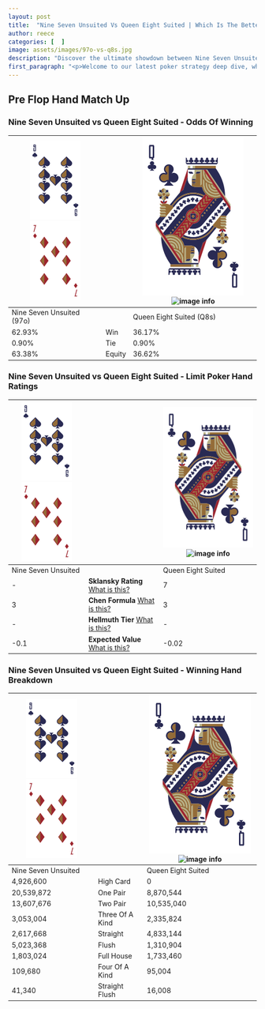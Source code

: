 ```yaml
---
layout: post
title:  "Nine Seven Unsuited Vs Queen Eight Suited | Which Is The Better Hand In Poker? A Complete Guide"
author: reece
categories: [  ]
image: assets/images/97o-vs-q8s.jpg
description: "Discover the ultimate showdown between Nine Seven Unsuited and Queen Eight Suited in poker! Uncover the odds, strategies, and scenarios where one hand triumphs over the other. Get ready to up your poker game with this thrilling analysis."
first_paragraph: "<p>Welcome to our latest poker strategy deep dive, where we're pitting two distinct hands against each other in a high-stakes showdown: Nine Seven Unsuited vs Queen Eight Suited.</p><p>In the dynamic world of poker, every decision counts, and knowing which hand holds the upper hand is key to your success at the table.</p><p>In this article, we'll dissect these two hands, explore the scenarios where one dominates the other, and equip you with the knowledge to make strategic choices that can tip the odds in your favor.</p><p>Get ready to unravel the intriguing dynamics of these poker hands and elevate your game to new heights.</p>"
---
```




[comment]: # (sp0)

## Pre Flop Hand Match Up

<div class="table hand-ratings" markdown="1"> 



### Nine Seven Unsuited vs Queen Eight Suited - Odds Of Winning


    
| ![image info](assets/images/hand1/9.png) ![image info](assets/images/hand1/7o.png) |  | ![image info](assets/images/hand2/Q.png) ![image info](assets/images/hand2/8s.png) |
| -------- | -------- | -------- |
| Nine Seven Unsuited (97o) |  | Queen Eight Suited (Q8s) |
| 62.93% | Win | 36.17% |
| 0.90% | Tie | 0.90% |
| 63.38% | Equity | 36.62% |




[comment]: # (sp1)



### Nine Seven Unsuited vs Queen Eight Suited - Limit Poker Hand Ratings


    
| ![image info](assets/images/hand1/9.png) ![image info](assets/images/hand1/7o.png) |  | ![image info](assets/images/hand2/Q.png) ![image info](assets/images/hand2/8s.png) |
| -------- | -------- | -------- |
| Nine Seven Unsuited |  | Queen Eight Suited |
| - | **Sklansky Rating** [What is this?](/sklansky-rating-explained) | 7 |
| 3 | **Chen Formula** [What is this?](/chen-formula-explained) | 3 |
| - | **Hellmuth Tier** [What is this?](/Hellmuth-tier-explained) | - |
| -0.1 | **Expected Value** [What is this?](/expected-value-explained) | -0.02 |




[comment]: # (sp2)



### Nine Seven Unsuited vs Queen Eight Suited - Winning Hand Breakdown


    
| ![image info](assets/images/hand1/9.png) ![image info](assets/images/hand1/7o.png) |  | ![image info](assets/images/hand2/Q.png) ![image info](assets/images/hand2/8s.png) |
| -------- | -------- | -------- |
| Nine Seven Unsuited |  | Queen Eight Suited |
| 4,926,600 | High Card | 0 |
| 20,539,872 | One Pair | 8,870,544 |
| 13,607,676 | Two Pair | 10,535,040 |
| 3,053,004 | Three Of A Kind | 2,335,824 |
| 2,617,668 | Straight | 4,833,144 |
| 5,023,368 | Flush | 1,310,904 |
| 1,803,024 | Full House | 1,733,460 |
| 109,680 | Four Of A Kind | 95,004 |
| 41,340 | Straight Flush | 16,008 |




[comment]: # (sp3)



</div>

[comment]: # (sp4)



[comment]: # (sp5)

